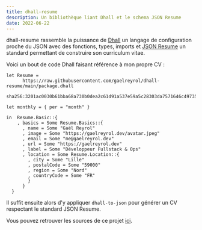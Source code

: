 ```yaml
---
title: dhall-resume
description: Un bibliothèque liant Dhall et le schema JSON Resume
date: 2022-06-22
---
```


dhall-resume rassemble la puissance de [Dhall](https://dhall-lang.org/) un langage de configuration proche du JSON avec des fonctions, types, imports et [JSON Resume](https://jsonresume.org/) un standard permettant de construire son curriculum vitae.

Voici un bout de code Dhall faisant référence à mon propre CV :

```dhall
let Resume =
      https://raw.githubusercontent.com/gaelreyrol/dhall-resume/main/package.dhall
        sha256:3201ac0030b61bba68a730b0dea2c61d91a537e59a5c28303da7571646c49735

let monthly = { per = "month" }

in  Resume.Basic::{
    , basics = Some Resume.Basics::{
      , name = Some "Gaël Reyrol"
      , image = Some "https://gaelreyrol.dev/avatar.jpeg"
      , email = Some "me@gaelreyrol.dev"
      , url = Some "https://gaelreyrol.dev"
      , label = Some "Développeur Fullstack & Ops"
      , location = Some Resume.Location::{
        , city = Some "Lille"
        , postalCode = Some "59000"
        , region = Some "Nord"
        , countryCode = Some "FR"
        }
      }
  }
```

Il suffit ensuite alors d'y appliquer `dhall-to-json` pour générer un CV respectant le standard JSON Resume.

Vous pouvez retrouver les sources de ce projet [ici](https://github.com/gaelreyrol/dhall-resume).
